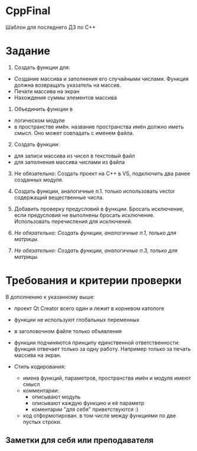 # CppFinal
Шаблон для последнего ДЗ по C++



# Задание
1. Создать функции для:
  - Создание массива и заполнения его случайными числами. Функция должна возвращать указатель на массив.
  - Печати массива на экран
  - Нахождения суммы элементов массива

1. Объединить функции в
  - логическом модуле
  - в пространстве имён. название пространства имён должно иметь смысл. Оно может совпадать с именем файла.
2. Создать функции:
  - для записи массива из чисел в текстовый файл
  - для заполнения массива числами из файла
3. Не обязательно: Создать проект на C++ в VS, подключить два ранее созданных модуля.

1. Создать функции, аналогичные п.1. только использовать vector содержащий вещественные числа.
1. Добавить проверку предусловий в функции. Бросать исключение, если предусловия не выполнены бросать исключение. Использовать перечисления для исключений.
2. *Не обязательно: Создать функции, аналогичные п.1, только для матрицы.*
2. *Не обязательно: Создать функции, аналогичные п.3, только для матрицы.*

# Требования и критерии проверки
В дополнению к указанному выше:
- проект Qt Creator всего один и лежит в корневом катологе
- функции не используют глобальных переменных
- в заголовочном файле только объявления
- функции подчиняются принципу единственной ответственности: функция отвечает только за одну работу. Например только за печать массива на экран.

- Стиль кодирования:
  - имена функций, параметров, пространства имён и модуля имеют смысл
  - комментарии:
    - описывают модуль
    - описывают каждую функцию и её параметр
    - коментарии "для себя" приветствуются :)
  - код отформотирован. в том числе между функциями по две пустых строки.
  
  
## Заметки для себя или преподавателя


